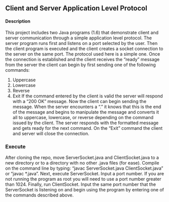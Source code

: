 ## Client and Server Application Level Protocol
#### Description
This project includes two Java programs (1.6) that demonstrate client and server communication through a simple application level protocol. The server program runs first and listens on a port selected by the user. Then the client program is executed and the client creates a socket connection to the server on the same port. 
The protocol used here is a simple one. Once the connection is established and the client receives the “ready” message from the server the client can begin by first sending one of the following commands: 
1. Uppercase
2. Lowercase
3. Reverse
4. Exit
If the command entered by the client is valid the server will respond with a “200 OK” message. Now the client can begin sending the message. When the server encounters a “.” it knows that this is the end of the message and begins to manipulate the message and converts it all to uppercase, lowercase, or reverse depending on the command issued by the client. 
The server responds with the formatted message and gets ready for the next command.
On the “Exit” command the client and server will close the connection.

### Execute
After cloning the repo, move ServerSocket.java and ClientSocket.java to a new directory or to a directory with no other .java files (for ease). Compile on the command line by typing: 
“javac ServerSocket.java ClientSocket.java” or “javac *.java”.
Next, execute ServerSocket.
Input a port number. If you are not running the program as root you will need to use a port number greater than 1024.
Finally, run ClientSocket.
Input the same port number that the ServerSocket is listening on and begin using the program by entering one of the commands described above.